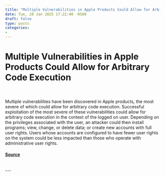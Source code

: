 ```yaml
---
title: "Multiple Vulnerabilities in Apple Products Could Allow for Arbitrary Code Execution"
date: Tue, 28 Jan 2025 17:22:40 -0500
draft: false
type: posts
categories: 
- 
---
```

# Multiple Vulnerabilities in Apple Products Could Allow for Arbitrary Code Execution

<br/>

<br/>
Multiple vulnerabilities have been discovered in Apple products, the most severe of which could allow for arbitrary code execution. Successful exploitation of the most severe of these vulnerabilities could allow for arbitrary code execution in the context of the logged on user. Depending on the privileges associated with the user, an attacker could then install programs; view, change, or delete data; or create new accounts with full user rights. Users whose accounts are configured to have fewer user rights on the system could be less impacted than those who operate with administrative user rights.

#### [Source](https://www.cisecurity.org/advisory/multiple-vulnerabilities-in-apple-products-could-allow-for-arbitrary-code-execution_2025-011)

<br/>
---
